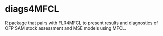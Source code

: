 # diags4MFCL
R package that pairs with FLR4MFCL to present results and diagnostics of OFP SAM stock assessment and MSE models using MFCL.
